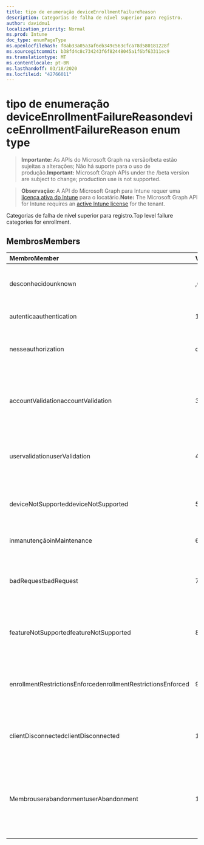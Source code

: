 ```yaml
---
title: tipo de enumeração deviceEnrollmentFailureReason
description: Categorias de falha de nível superior para registro.
author: davidmu1
localization_priority: Normal
ms.prod: Intune
doc_type: enumPageType
ms.openlocfilehash: f8ab33a05a3af6eb349c563cfca78d580181228f
ms.sourcegitcommit: b38fd4c8c734243f6f82448045a1f6bf63311ec9
ms.translationtype: MT
ms.contentlocale: pt-BR
ms.lasthandoff: 03/18/2020
ms.locfileid: "42766011"
---
```

# <a name="deviceenrollmentfailurereason-enum-type"></a><span data-ttu-id="623c8-103">tipo de enumeração deviceEnrollmentFailureReason</span><span class="sxs-lookup"><span data-stu-id="623c8-103">deviceEnrollmentFailureReason enum type</span></span>

> <span data-ttu-id="623c8-104">**Importante:** As APIs do Microsoft Graph na versão/beta estão sujeitas a alterações; Não há suporte para o uso de produção.</span><span class="sxs-lookup"><span data-stu-id="623c8-104">**Important:** Microsoft Graph APIs under the /beta version are subject to change; production use is not supported.</span></span>

> <span data-ttu-id="623c8-105">**Observação:** A API do Microsoft Graph para Intune requer uma [licença ativa do Intune](https://go.microsoft.com/fwlink/?linkid=839381) para o locatário.</span><span class="sxs-lookup"><span data-stu-id="623c8-105">**Note:** The Microsoft Graph API for Intune requires an [active Intune license](https://go.microsoft.com/fwlink/?linkid=839381) for the tenant.</span></span>

<span data-ttu-id="623c8-106">Categorias de falha de nível superior para registro.</span><span class="sxs-lookup"><span data-stu-id="623c8-106">Top level failure categories for enrollment.</span></span>

## <a name="members"></a><span data-ttu-id="623c8-107">Membros</span><span class="sxs-lookup"><span data-stu-id="623c8-107">Members</span></span>
|<span data-ttu-id="623c8-108">Membro</span><span class="sxs-lookup"><span data-stu-id="623c8-108">Member</span></span>|<span data-ttu-id="623c8-109">Valor</span><span class="sxs-lookup"><span data-stu-id="623c8-109">Value</span></span>|<span data-ttu-id="623c8-110">Descrição</span><span class="sxs-lookup"><span data-stu-id="623c8-110">Description</span></span>|
|:---|:---|:---|
|<span data-ttu-id="623c8-111">desconhecido</span><span class="sxs-lookup"><span data-stu-id="623c8-111">unknown</span></span>|<span data-ttu-id="623c8-112">,0</span><span class="sxs-lookup"><span data-stu-id="623c8-112">0</span></span>|<span data-ttu-id="623c8-113">O valor padrão, motivo da falha é desconhecido.</span><span class="sxs-lookup"><span data-stu-id="623c8-113">Default value, failure reason is unknown.</span></span>|
|<span data-ttu-id="623c8-114">autentica</span><span class="sxs-lookup"><span data-stu-id="623c8-114">authentication</span></span>|<span data-ttu-id="623c8-115">1</span><span class="sxs-lookup"><span data-stu-id="623c8-115">1</span></span>|<span data-ttu-id="623c8-116">Falha de autenticação</span><span class="sxs-lookup"><span data-stu-id="623c8-116">Authentication failed</span></span>|
|<span data-ttu-id="623c8-117">nesse</span><span class="sxs-lookup"><span data-stu-id="623c8-117">authorization</span></span>|<span data-ttu-id="623c8-118">duas</span><span class="sxs-lookup"><span data-stu-id="623c8-118">2</span></span>|<span data-ttu-id="623c8-119">A chamada foi autenticada, mas não está autorizada a se inscrever.</span><span class="sxs-lookup"><span data-stu-id="623c8-119">Call was authenticated, but not authorized to enroll.</span></span>|
|<span data-ttu-id="623c8-120">accountValidation</span><span class="sxs-lookup"><span data-stu-id="623c8-120">accountValidation</span></span>|<span data-ttu-id="623c8-121">3D</span><span class="sxs-lookup"><span data-stu-id="623c8-121">3</span></span>|<span data-ttu-id="623c8-122">Falha ao validar a conta para registro.</span><span class="sxs-lookup"><span data-stu-id="623c8-122">Failed to validate the account for enrollment.</span></span> <span data-ttu-id="623c8-123">(Conta bloqueada, registro não habilitado)</span><span class="sxs-lookup"><span data-stu-id="623c8-123">(Account blocked, enrollment not enabled)</span></span>|
|<span data-ttu-id="623c8-124">uservalidation</span><span class="sxs-lookup"><span data-stu-id="623c8-124">userValidation</span></span>|<span data-ttu-id="623c8-125">4 </span><span class="sxs-lookup"><span data-stu-id="623c8-125">4</span></span>|<span data-ttu-id="623c8-126">Não foi possível validar o usuário.</span><span class="sxs-lookup"><span data-stu-id="623c8-126">User could not be validated.</span></span> <span data-ttu-id="623c8-127">(O usuário não existe, licença ausente)</span><span class="sxs-lookup"><span data-stu-id="623c8-127">(User does not exist, missing license)</span></span>|
|<span data-ttu-id="623c8-128">deviceNotSupported</span><span class="sxs-lookup"><span data-stu-id="623c8-128">deviceNotSupported</span></span>|<span data-ttu-id="623c8-129">5 </span><span class="sxs-lookup"><span data-stu-id="623c8-129">5</span></span>|<span data-ttu-id="623c8-130">O dispositivo não tem suporte para gerenciamento de dispositivos móveis.</span><span class="sxs-lookup"><span data-stu-id="623c8-130">Device is not supported for mobile device management.</span></span>|
|<span data-ttu-id="623c8-131">inmanutenção</span><span class="sxs-lookup"><span data-stu-id="623c8-131">inMaintenance</span></span>|<span data-ttu-id="623c8-132">6 </span><span class="sxs-lookup"><span data-stu-id="623c8-132">6</span></span>|<span data-ttu-id="623c8-133">A conta está em manutenção.</span><span class="sxs-lookup"><span data-stu-id="623c8-133">Account is in maintenance.</span></span>|
|<span data-ttu-id="623c8-134">badRequest</span><span class="sxs-lookup"><span data-stu-id="623c8-134">badRequest</span></span>|<span data-ttu-id="623c8-135">7 </span><span class="sxs-lookup"><span data-stu-id="623c8-135">7</span></span>|<span data-ttu-id="623c8-136">O cliente enviou uma solicitação que não é compreendida/suportada pelo serviço.</span><span class="sxs-lookup"><span data-stu-id="623c8-136">Client sent a request that is not understood/supported by the service.</span></span>|
|<span data-ttu-id="623c8-137">featureNotSupported</span><span class="sxs-lookup"><span data-stu-id="623c8-137">featureNotSupported</span></span>|<span data-ttu-id="623c8-138">8 </span><span class="sxs-lookup"><span data-stu-id="623c8-138">8</span></span>|<span data-ttu-id="623c8-139">Não há suporte para os recursos usados por este registro para esta conta.</span><span class="sxs-lookup"><span data-stu-id="623c8-139">Feature(s) used by this enrollment are not supported for this account.</span></span>|
|<span data-ttu-id="623c8-140">enrollmentRestrictionsEnforced</span><span class="sxs-lookup"><span data-stu-id="623c8-140">enrollmentRestrictionsEnforced</span></span>|<span data-ttu-id="623c8-141">9 </span><span class="sxs-lookup"><span data-stu-id="623c8-141">9</span></span>|<span data-ttu-id="623c8-142">As restrições de registro configuradas pelo administrador bloquearam esse registro.</span><span class="sxs-lookup"><span data-stu-id="623c8-142">Enrollment restrictions configured by admin blocked this enrollment.</span></span>|
|<span data-ttu-id="623c8-143">clientDisconnected</span><span class="sxs-lookup"><span data-stu-id="623c8-143">clientDisconnected</span></span>|<span data-ttu-id="623c8-144">10 </span><span class="sxs-lookup"><span data-stu-id="623c8-144">10</span></span>|<span data-ttu-id="623c8-145">O cliente esgotou o tempo limite ou o registro foi anulado pelo enduser.</span><span class="sxs-lookup"><span data-stu-id="623c8-145">Client timed out or enrollment was aborted by enduser.</span></span>|
|<span data-ttu-id="623c8-146">Membrouserabandonment</span><span class="sxs-lookup"><span data-stu-id="623c8-146">userAbandonment</span></span>|<span data-ttu-id="623c8-147">11</span><span class="sxs-lookup"><span data-stu-id="623c8-147">11</span></span>|<span data-ttu-id="623c8-148">O registro foi abandonado pelo enduser.</span><span class="sxs-lookup"><span data-stu-id="623c8-148">Enrollment was abandoned by enduser.</span></span> <span data-ttu-id="623c8-149">(Enduser Started onboard, mas não conseguiu concluí-la na forma oportuna)</span><span class="sxs-lookup"><span data-stu-id="623c8-149">(Enduser started onboarding but failed to complete it in timely manner)</span></span>|



